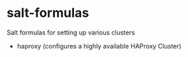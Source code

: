 salt-formulas
=============

Salt formulas for setting up various clusters 

* haproxy (configures a highly available HAProxy Cluster)
